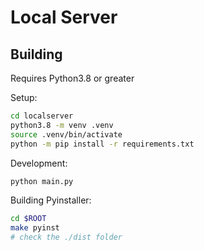 # Local Server

## Building

Requires Python3.8 or greater

Setup:

```sh
cd localserver
python3.8 -m venv .venv
source .venv/bin/activate
python -m pip install -r requirements.txt
```

Development:

```sh
python main.py
```

Building Pyinstaller:

```sh
cd $ROOT
make pyinst
# check the ./dist folder
```

